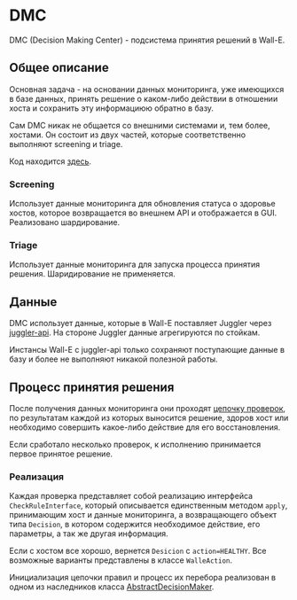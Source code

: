 # DMC
DMC (Decision Making Center) - подсистема принятия решений в Wall-E.

## Общее описание

Основная задача - на основании данных мониторинга, уже имеющихся в базе данных, принять решение о каком-либо действии в отношении хоста и сохранить эту информациюю обратно в базу.

Сам DMC никак не общается со внешними системами и, тем более, хостами. Он состоит из двух частей, которые соответственно выполняют screening и triage.

Код находится [здесь](https://bb.yandex-team.ru/projects/NANNY/repos/wall-e/browse/walle/expert).

### Screening

Использует данные мониторинга для обновления статуса о здоровье хостов, которое возвращается во внешнем API и отображается в GUI. Реализовано шардирование.

### Triage

Использует данные мониторинга для запуска процесса принятия решения. Шаридирование не применяется.

## Данные

DMC использует данные, которые в Wall-E поставляет Juggler через [juggler-api](https://wiki.yandex-team.ru/infra-cloud/rfc/juggler/draft-022/). На стороне Juggler данные агрегируются по стойкам.

Инстансы Wall-E с juggler-api только сохраняют поступающие данные в базу и более не выполняют никакой полезной работы.

## Процесс принятия решения

После получения данных мониторинга они проходят [цепочку проверок](https://docs.yandex-team.ru/wall-e/automation/algorithm), по результатам каждой из которых выносится решение, здоров хост или необходимо совершить какое-либо действие для его восстановления.

Если сработало несколько проверок, к исполнению принимается первое принятое решение.

### Реализация

Каждая проверка представляет собой реализацию интерфейса `CheckRuleInterface`, который описывается единственным методом `apply`, принимающим хост и данные мониторинга, а возвращающего объект типа `Decision`, в котором содержится необходимое действие, его параметры, а так же другая информация.

Если с хостом все хорошо, вернется `Desicion` с `action=HEALTHY`. Все возможные варианты представлены в классе `WalleAction`.

Инициализация цепочки правил и процесс их перебора реализован в одном из наследников класса [AbstractDecisionMaker](https://bb.yandex-team.ru/projects/NANNY/repos/wall-e/browse/walle/expert/decisionmakers.py).





